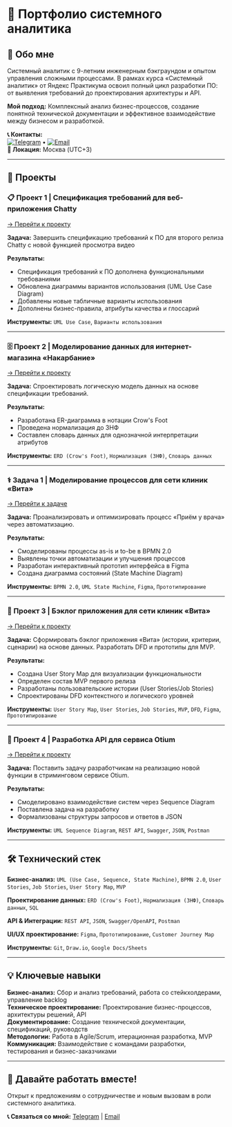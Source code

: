 # 🎯 Портфолио системного аналитика

## 👋 Обо мне

Системный аналитик с 9-летним инженерным бэкграундом и опытом управления сложными процессами. В рамках курса «Системный аналитик» от Яндекс Практикума освоил полный цикл разработки ПО: от выявления требований до проектирования архитектуры и API. 

**Мой подход:** Комплексный анализ бизнес-процессов, создание понятной технической документации и эффективное взаимодействие между бизнесом и разработкой.

**📞 Контакты:**  
[![Telegram](https://img.shields.io/badge/Telegram-@gadj1kh-blue)](https://t.me/gadj1kh) • 
[![Email](https://img.shields.io/badge/Email-KhalidovGV@gmail.com-red)](mailto:KhalidovGV@gmail.com)  
**📍 Локация:** Москва (UTC+3)

---

## 🚀 Проекты

### 📋 Проект 1 | Спецификация требований для веб-приложения Chatty
[→ Перейти к проекту](https://github.com/Khalidov-GV/practicum/blob/main/project_1/project_1.md)

**Задача:** Завершить спецификацию требований к ПО для второго релиза Chatty с новой функцией просмотра видео

**Результаты:**
- Спецификация требований к ПО дополнена функциональными требованиями
- Обновлена диаграммы вариантов использования (UML Use Case Diagram)
- Добавлены новые табличные варианты использования
- Дополнены бизнес-правила, атрибуты качества и глоссарий

**Инструменты:** `UML Use Case`, `Варианты использования`

---

### 🗄️ Проект 2 | Моделирование данных для интернет-магазина «Накарбание»
[→ Перейти к проекту](https://github.com/Khalidov-GV/practicum/blob/main/project_2/project_2.md)

**Задача:** Спроектировать логическую модель данных на основе спецификации требований.

**Результаты:**
- Разработана ER-диаграмма в нотации Crow's Foot
- Проведена нормализация до 3НФ
- Составлен словарь данных для однозначной интерпретации атрибутов

**Инструменты:** `ERD (Crow's Foot)`, `Нормализация (3НФ)`, `Словарь данных`

---

### ⚕️ Задача 1 | Моделирование процессов для сети клиник «Вита»
[→ Перейти к задаче](https://github.com/Khalidov-GV/practicum/blob/main/task_1/task_1.md)

**Задача:** Проанализировать и оптимизировать процесс «Приём у врача» через автоматизацию.

**Результаты:**
- Смоделированы процессы as-is и to-be в BPMN 2.0
- Выявлены точки автоматизации и улучшения процессов
- Разработан интерактивный прототип интерфейса в Figma
- Создана диаграмма состояний (State Machine Diagram)

**Инструменты:** `BPMN 2.0`, `UML State Machine`, `Figma`, `Прототипирование`

---

### 🎯 Проект 3 | Бэклог приложения для сети клиник «Вита»
[→ Перейти к проекту](https://github.com/Khalidov-GV/practicum/blob/main/project_3/project_3.md)

**Задача:** Сформировать бэклог приложения «Вита» (истории, критерии, сценарии) на основе данных. Разработать DFD и прототипы для MVP.

**Результаты:**
- Создана User Story Map для визуализации функциональности
- Определен состав MVP первого релиза
- Разработаны пользовательские истории (User Stories/Job Stories)
- Спроектированы DFD контекстного и логического уровней

**Инструменты:** `User Story Map`, `User Stories`, `Job Stories`, `MVP`, `DFD`, `Figma`, `Прототипирование`

---

### 🔗 Проект 4 | Разработка API для сервиса Otium
[→ Перейти к проекту](https://github.com/Khalidov-GV/practicum/blob/main/project_4/project_4.md)

**Задача:** Поставить задачу разработчикам на реализацию новой функции в стриминговом сервисе Otium.

**Результаты:**
- Смоделировано взаимодействие систем через Sequence Diagram
- Поставлена задача на разработку
- Формализованы структуры запросов и ответов в JSON

**Инструменты:** `UML Sequence Diagram`, `REST API`, `Swagger`, `JSON`, `Postman`

---

## 🛠️ Технический стек

**Бизнес-анализ:** `UML (Use Case, Sequence, State Machine)`, `BPMN 2.0`, `User Stories`, `Job Stories`, `User Story Map`, `MVP`

**Проектирование данных:** `ERD (Crow's Foot)`, `Нормализация (3НФ)`, `Словарь данных`, `SQL`

**API & Интеграции:** `REST API`, `JSON`, `Swagger/OpenAPI`, `Postman`

**UI/UX проектирование:** `Figma`, `Прототипирование`, `Customer Journey Map`

**Инструменты:** `Git`, `Draw.io`, `Google Docs/Sheets`

---

## 💡 Ключевые навыки

**Бизнес-анализ:** Сбор и анализ требований, работа со стейкхолдерами, управление backlog  
**Техническое проектирование:** Проектирование бизнес-процессов, архитектуры решений, API  
**Документирование:** Создание технической документации, спецификаций, руководств  
**Методологии:** Работа в Agile/Scrum, итерационная разработка, MVP  
**Коммуникация:** Взаимодействие с командами разработки, тестирования и бизнес-заказчиками

---

## 📨 Давайте работать вместе!

Открыт к предложениям о сотрудничестве и новым вызовам в роли системного аналитика.

**📞 Связаться со мной:** [Telegram](https://t.me/gadj1kh) | [Email](mailto:KhalidovGV@gmail.com)